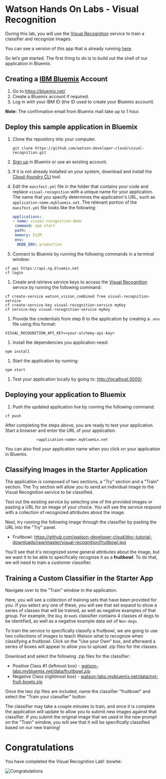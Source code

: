 # Watson Hands On Labs - Visual Recognition

During this lab, you will use the [Visual Recognition][visual_recognition] service to train a classifier and recognize images.

You can see a version of this app that is already running [here](https://visual-recognition-demo.mybluemix.net/). 

So let’s get started. The first thing to do is to build out the shell of our application in Bluemix.

## Creating a [IBM Bluemix][bluemix] Account

1. Go to https://bluemix.net/
2. Create a Bluemix account if required.
3. Log in with your IBM ID (the ID used to create your Bluemix account) 

**Note:** The confirmation email from Bluemix mail take up to 1 hour.

## Deploy this sample application in Bluemix

1. Clone the repository into your computer.

   ```none
   git clone https://github.com/watson-developer-cloud/visual-recognition.git
   ```

1. [Sign up][sign_up] in Bluemix or use an existing account.
1. If it is not already installed on your system, download and install the [Cloud-foundry CLI][cloud_foundry] tool.
1. Edit the `manifest.yml` file in the folder that contains your code and replace `visual-recognition` with a unique name for your application. The name that you specify determines the application's URL, such as `application-name.mybluemix.net`. The relevant portion of the `manifest.yml` file looks like the following:

    ```yml
    applications:
    - name: visual-recognition-demo
     command: npm start
     path: .
     memory: 512M
     env:
      NODE_ENV: production
    ```

1. Connect to Bluemix by running the following commands in a terminal window:

  ```none
  cf api https://api.ng.bluemix.net
  cf login
  ```

1. Create and retrieve service keys to access the [Visual Recognition][visual_recognition] service by running the following command:

  ```none
  cf create-service watson_vision_combined free visual-recognition-service
  cf create-service-key visual-recognition-service myKey
  cf service-key visual-recognition-service myKey
  ```

1. Provide the credentials from step 6 to the application by creating a `.env` file using this format:

  ```none
  VISUAL_RECOGNITION_API_KEY=<your-alchemy-api-key>
  ```

1. Install the dependencies you application need:

  ```none
  npm install
  ```
  
1. Start the application by running:

  ```none
  npm start
  ```

1. Test your application locally by going to: [http://localhost:3000/](http://localhost:3000/)

## Deploying your application to Bluemix    

1. Push the updated application live by running the following command:

  ```none
  cf push
  ```

After completing the steps above, you are ready to test your application. Start a browser and enter the URL of your application.

                  <application-name>.mybluemix.net

You can also find your application name when you click on your application in Bluemix.

## Classifying Images in the Starter Application

The application is composed of two sections, a "Try" section and a "Train" section. The Try section will allow you to send an individual image to the Visual Recognition service to be classified.

Test out the existing service by selecting one of the provided images or pasting a URL for an image of your choice. You will see the service respond with a collection of recognized attributes about the image.

Next, try running the following image through the classifier by pasting the URL into the "Try" panel.

 * Fruitbowl: https://github.com/watson-developer-cloud/doc-tutorial-downloads/raw/master/visual-recognition/fruitbowl.jpg

You'll see that it's recognized some general attributes about the image, but we want it to be able to specifically recognize it as a **fruitbowl**. To do that, we will need to train a customer classifier.

## Training a Custom Classifier in the Starter App

Navigate over to the "Train" window in the application.

Here, you will see a collection of training sets that have been provided for you. If you select any one of these, you will see that set expand to show a series of classes that will be trained, as well as negative examples of that group. For example, the `Dog Breeds` classifier contains 4 classes of dogs to be identified, as well as a negative example data set of `Non-dogs`.

To train the service to specifically classify a fruitbowl, we are going to use two collections of images to teach Watson what to recognize when classifying a fruitbowl. Click on the "Use your Own" box, and afterward a series of boxes will appear to allow you to upload .zip files for the classes.

Download and select the following .zip files for the classifier:

 * Positive Class #1 (leftmost box) - [watson-labs.mybluemix.net/data/fruitbowl.zip](watson-labs.mybluemix.net/data/fruitbowl.zip)
 * Negative Class   (rightmost box) - [watson-labs.mybluemix.net/data/not-fruit-bowls.zip](watson-labs.mybluemix.net/data/fruitbowl.zip)

Once the two zip files are included, name the classifier "fruitbowl" and select the "Train your classifier" button

The classifier may take a couple minutes to train, and once it is complete the application will update to allow you to submit new images against that classifier. If you submit the original image that we used in the new prompt on the "Train" window, you will see that it will be specifically classified based on our new training!

# Congratulations

You have completed the Visual Recognition Lab! :bowtie:

 ![Congratulations](http://i.giphy.com/ENagATV1Gr9eg.gif)

[sign_up]: https://bluemix.net/registration
[bluemix]: https://console.ng.bluemix.net/
[wdc_services]: http://www.ibm.com/watson/developercloud/services-catalog.html
[visual_recognition]: http://www.ibm.com/watson/developercloud/doc/visual-recognition
[cloud_foundry]: https://github.com/cloudfoundry/cli
